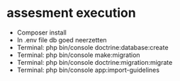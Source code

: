 # assesment execution

- Composer install
- In .env file db goed neerzetten
- Terminal: php bin/console doctrine:database:create
- Terminal: php bin/console make:migration
- Terminal: php bin/console doctrine:migration:migrate
- Terminal: php bin/console app:import-guidelines
